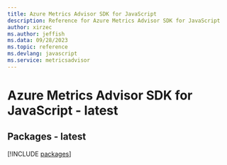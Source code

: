 ```yaml
---
title: Azure Metrics Advisor SDK for JavaScript
description: Reference for Azure Metrics Advisor SDK for JavaScript
author: xirzec
ms.author: jeffish
ms.data: 09/28/2023
ms.topic: reference
ms.devlang: javascript
ms.service: metricsadvisor
---
```

# Azure Metrics Advisor SDK for JavaScript - latest
## Packages - latest
[!INCLUDE [packages](metrics-advisor-index.md)]